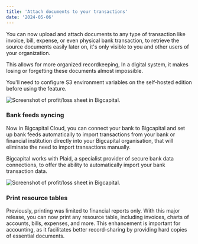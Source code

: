 ```yaml
---
title: 'Attach documents to your transactions'
date: '2024-05-06'
---
```


You can now upload and attach documents to any type of transaction like invoice, bill, expense, or even physical bank transaction, to retrieve the source documents easily later on, it's only visible to you and other users of your organization.

This allows for more organized recordkeeping, In a digital system, it makes losing or forgetting these documents almost impossible.

You'll need to configure S3 environment variables on the self-hosted edition before using the feature.

![Screenshot of profit/loss sheet in Bigcapital.](/images/updates/attach-attachments/attachments.png "Title")

### Bank feeds syncing

Now in Bigcapital Cloud, you can connect your bank to Bigcapital and set up bank feeds automatically to import transactions from your bank or financial institution directly into your Bigcapital organisation, that will eliminate the need to import transactions manually.

Bigcapital works with Plaid, a specialist provider of secure bank data connections, to offer the ability to automatically import your bank transaction data.

![Screenshot of profit/loss sheet in Bigcapital.](/images/updates/attach-attachments/bank-feeds-plaid.png "Title")

### Print resource tables

Previously, printing was limited to financial reports only. With this major release, you can now print any resource table, including invoices, charts of accounts, bills, expenses, and more. This enhancement is important for accounting, as it facilitates better record-sharing by providing hard copies of essential documents.